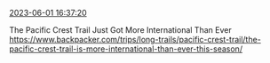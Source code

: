 [2023-06-01 16:37:20](https://mstdn.social/@hill_wanderer/110469935273730274)

The Pacific Crest Trail Just Got More International Than Ever <a href="https://www.backpacker.com/trips/long-trails/pacific-crest-trail/the-pacific-crest-trail-is-more-international-than-ever-this-season/" target="_blank" rel="nofollow noopener noreferrer" translate="no">https://www.backpacker.com/trips/long-trails/pacific-crest-trail/the-pacific-crest-trail-is-more-international-than-ever-this-season/</a>
